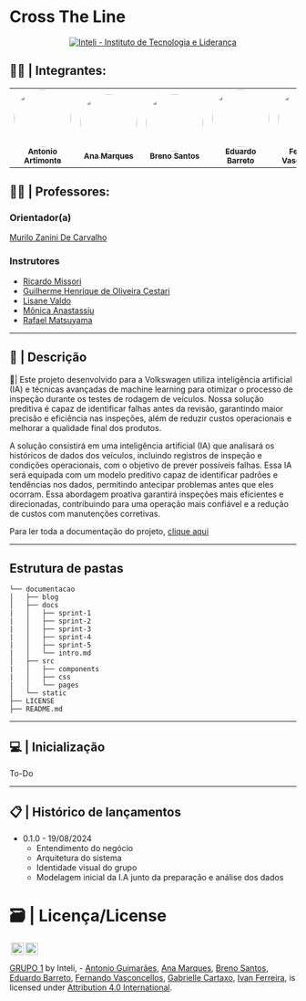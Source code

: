 # Cross The Line

<p align="center">
<a href= "https://www.inteli.edu.br/"> <img src="https://github.com/Inteli-College/2024-T0008-EC05-G03/assets/85657433/afc793e7-2a20-4207-8832-0c998187c537" alt="Inteli - Instituto de Tecnologia e Liderança" border="0"></a>
</p>


## 🧑‍🎓 | Integrantes:

<div align="center">
  <table>
    <tr>
        <td align="center"><a href="https://www.linkedin.com/in/antonio-guimar%C3%A3es-2bb961264/"><img style="border-radius: 50%;" src="https://media.licdn.com/dms/image/D4D03AQHWhBcP5iT58g/profile-displayphoto-shrink_400_400/0/1703212257337?e=1728518400&v=beta&t=zNjLOjlYu_N2HuTwM-R8kcYLYc38Y9BtaLkBkLU4cWQ" width="100px;" alt=""/><br><sub><b>Antonio Artimonte</b></sub></a></td>
        <td align="center"><a href="https://www.linkedin.com/in/ana-clara-madureira-marques/"><img style="border-radius: 50%;" src="https://media.licdn.com/dms/image/D4E03AQEdL-0A6KKTYA/profile-displayphoto-shrink_400_400/0/1678717234300?e=1728518400&v=beta&t=dNbNReyoX1eC55YerZXOYkOli_fz2DtbR3N3C7d-2B8" width="100px;" alt=""/><br><sub><b>Ana Marques</b></sub></a></td>
        <td align="center"><a href="https://www.linkedin.com/in/breno-santos-0843131b8/"><img style="border-radius: 50%;" src="https://media.licdn.com/dms/image/D4D03AQGrZG9Tv9JdZg/profile-displayphoto-shrink_400_400/0/1711976052733?e=1728518400&v=beta&t=6pkbB6vsyTozCStmvdJ_qzugLh3916zGlq6BDBcsGjU" width="100px;" alt=""/><br><sub><b>Breno Santos</b></sub></a></td>
        <td align="center"><a href="https://www.linkedin.com/in/eduardosbarreto/"><img width="100px;" style="border-radius: 50%;" src="https://media.licdn.com/dms/image/D4D03AQHcmdXszbRiEA/profile-displayphoto-shrink_400_400/0/1674764017034?e=1728518400&v=beta&t=1_bG-SEIsOAJrmIwR6ECLE99wix7Jm2oTZeDZksE-yY" width="100px;" alt=""/><br><sub><b>Eduardo Barreto</b></sub></a></td>
        <td align="center"><a href="https://www.linkedin.com/in/fernando-vasconcellos-/"><img style="border-radius: 50%;" src="https://media.licdn.com/dms/image/v2/D4D03AQEDNLTZO5WUdA/profile-displayphoto-shrink_200_200/profile-displayphoto-shrink_200_200/0/1728383447646?e=1733961600&v=beta&t=sOaZtW8fDx1trLvPaR-Ajp4lC6I_PyYQkKTsyKW0SXM" width="100px;" alt=""/><br><sub><b>Fernando Vasconcellos</b></sub></a></td>
        <td align="center"><a href="https://www.linkedin.com/in/gabriellediascartaxo/"><img style="border-radius: 50%;" src="https://media.licdn.com/dms/image/v2/D4D03AQEfVzBjp90nww/profile-displayphoto-shrink_100_100/profile-displayphoto-shrink_100_100/0/1725493708801?e=1733961600&v=beta&t=D0XulV7_6Icfb8xVouQY9MPTydaDB4b2x0_bXhZ5BA4" width="100px;" alt=""/><br><sub><b>Gabrielle Cartaxo</b></sub></a></td>
        <td align="center"><a href="https://www.linkedin.com/in/naruto/"><img style="border-radius: 50%;" src="https://media.licdn.com/dms/image/D4D03AQFRTfYyNhvmmA/profile-displayphoto-shrink_400_400/0/1681734950128?e=1728518400&v=beta&t=2r2-HcVmKoANrcejRdgn8qHw7RJT9s2TfbnOsMsK5R0" width="100px;" alt=""/><br><sub><b>Ivan Ferreira</b></sub></a></td>
    </tr>
  </table>
</div>

## 🧑‍🏫 | Professores:

### Orientador(a)
<a href="#"> Murilo Zanini De Carvalho </a>

### Instrutores

- <a href="#"> Ricardo Missori </a>
- <a href="#"> Guilherme Henrique de Oliveira Cestari </a>
- <a href="#"> Lisane Valdo </a>
- <a href="#"> Mônica Anastassiu </a>
- <a href="#"> Rafael Matsuyama </a>

---

## 📝 | Descrição 

📜| Este projeto desenvolvido para a Volkswagen utiliza inteligência artificial (IA) e técnicas avançadas de machine learning para otimizar o processo de inspeção durante os testes de rodagem de veículos. Nossa solução preditiva é capaz de identificar falhas antes da revisão, garantindo maior precisão e eficiência nas inspeções, além de reduzir custos operacionais e melhorar a qualidade final dos produtos.

A solução consistirá em uma inteligência artificial (IA) que analisará os históricos de dados dos veículos, incluindo registros de inspeção e condições operacionais, com o objetivo de prever possíveis falhas. Essa IA será equipada com um modelo preditivo capaz de identificar padrões e tendências nos dados, permitindo antecipar problemas antes que eles ocorram. Essa abordagem proativa garantirá inspeções mais eficientes e direcionadas, contribuindo para uma operação mais confiável e a redução de custos com manutenções corretivas.

Para ler toda a documentação do projeto, [clique aqui](https://inteli-college.github.io/2024-2A-T08-EC07-G01/)

---


##  Estrutura de pastas

```
└── documentacao
│   ├── blog
│   ├── docs
|   │   ├── sprint-1
|   │   ├── sprint-2
|   │   ├── sprint-3 
|   │   ├── sprint-4 
|   │   ├── sprint-5
|   │   └── intro.md
│   ├── src
|   │   ├── components
|   │   ├── css
|   │   └── pages
│   └── static
├── LICENSE
├── README.md
```

---

## 💻 | Inicialização

To-Do

---

## 📋 | Histórico de lançamentos

- 0.1.0 - 19/08/2024
  - Entendimento do negócio
  - Arquitetura do sistema
  - Identidade visual do grupo
  - Modelagem inicial da I.A junto da preparação e análise dos dados

# 🗃 | Licença/License

<img style="height:22px!important;margin-left:3px;vertical-align:text-bottom;" src="https://mirrors.creativecommons.org/presskit/icons/cc.svg?ref=chooser-v1"><img style="height:22px!important;margin-left:3px;vertical-align:text-bottom;" src="https://mirrors.creativecommons.org/presskit/icons/by.svg?ref=chooser-v1"><p xmlns:cc="http://creativecommons.org/ns#" xmlns:dct="http://purl.org/dc/terms/"><a property="dct:title" rel="cc:attributionURL" href="https://github.com/Inteli-College/2024-2A-T08-EC07-G01/tree/artefato4">GRUPO 1</a> by <a rel="cc:attributionURL dct:creator" property="cc:attributionName">Inteli, - <a href="https://www.linkedin.com/in/antonio-guimar%C3%A3es-2bb961264/?utm_source=share&utm_campaign=share_via&utm_content=profile&utm_medium=ios_app">Antonio Guimarães</a>, <a href="https://www.linkedin.com/in/ana-clara-madureira-marques/">Ana Marques</a>, <a href="https://www.linkedin.com/in/breno-santos-0843131b8/">Breno Santos</a>, <a href="https://www.linkedin.com/in/eduardosbarreto/">Eduardo Barreto</a>, <a href="https://www.linkedin.com/in/fernando-vasconcellos-/">Fernando Vasconcellos</a>, <a href="https://www.linkedin.com/in/gabriellediascartaxo/">Gabrielle Cartaxo</a>, <a href="https://www.linkedin.com/in/naruto/">Ivan Ferreira</a>, </a> is licensed under <a href="http://creativecommons.org/licenses/by/4.0/?ref=chooser-v1" target="_blank" rel="license noopener noreferrer" style="display:inline-block;">Attribution 4.0 International</a>.</p>
